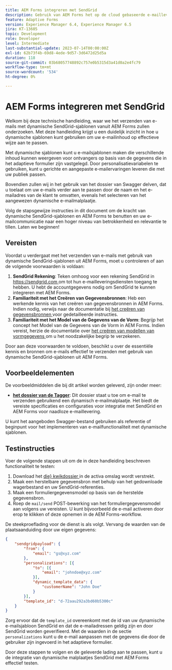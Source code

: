 ```yaml
---
title: AEM Forms integreren met SendGrid
description: Gebruik van AEM Forms het op de cloud gebaseerde e-mailleveringsplatform van SengGrid.
feature: Adaptive Forms
version: Experience Manager 6.4, Experience Manager 6.5
jira: KT-13605
topic: Development
role: Developer
level: Intermediate
last-substantial-update: 2023-07-14T00:00:00Z
exl-id: 62b73f4b-69d8-4ede-9d57-3d6472d25d5a
duration: 118
source-git-commit: 03b68057748892c757e0b5315d3a41d0a2e4fc79
workflow-type: tm+mt
source-wordcount: '534'
ht-degree: 0%

---
```


# AEM Forms integreren met SendGrid

Welkom bij deze technische handleiding, waar we het verzenden van e-mails met dynamische SendGrid-sjablonen vanuit AEM Forms zullen onderzoeken. Met deze handleiding krijgt u een duidelijk inzicht in hoe u dynamische sjablonen kunt gebruiken om uw e-mailinhoud op effectieve wijze aan te passen.

Met dynamische sjablonen kunt u e-mailsjablonen maken die verschillende inhoud kunnen weergeven voor ontvangers op basis van de gegevens die in het adaptieve formulier zijn vastgelegd. Door personalisatievariabelen te gebruiken, kunt u gerichte en aangepaste e-mailervaringen leveren die met uw publiek passen.

Bovendien zullen wij in het gebruik van het dossier van Swagger delven, dat u toelaat om uw e-mails verder aan te passen door de naam en het e-mailadres van de klant te omvatten, evenals het selecteren van het aangewezen dynamische e-mailmalplaatje.

Volg de stapsgewijze instructies in dit document om de kracht van dynamische SendGrid-sjablonen en AEM Forms te benutten en uw e-mailcommunicatie naar een hoger niveau van betrokkenheid en relevantie te tillen. Laten we beginnen!

## Vereisten

Voordat u verdergaat met het verzenden van e-mails met gebruik van dynamische SendGrid-sjablonen uit AEM Forms, moet u controleren of aan de volgende voorwaarden is voldaan:

1. **SendGrid Rekening**: Teken omhoog voor een rekening SendGrid in [ https://sendgrid.com ](https://sendgrid.com) om tot hun e-mailleveringsdiensten toegang te hebben. U hebt de accountgegevens nodig om SendGrid te kunnen integreren met AEM Forms.
1. **Familiariteit met het Creëren van Gegevensbronnen**: Heb een werkende kennis van het creëren van gegevensbronnen in AEM Forms. Indien nodig, verwijs naar de documentatie bij [ het creëren van gegevensbronnen ](https://experienceleague.adobe.com/docs/experience-manager-learn/forms/ic-web-channel-tutorial/parttwo.html) voor gedetailleerde instructies.
1. **Familiariteit met het Model van de Gegevens van de Vorm**: Begrijp het concept het Model van de Gegevens van de Vorm in AEM Forms. Indien vereist, herzie de documentatie over [ het creëren van modellen van vormgegevens ](https://experienceleague.adobe.com/docs/experience-manager-65/forms/form-data-model/create-form-data-models.html) om u het noodzakelijke begrip te verzekeren.

Door aan deze voorwaarden te voldoen, beschikt u over de essentiële kennis en bronnen om e-mails effectief te verzenden met gebruik van dynamische SendGrid-sjablonen uit AEM Forms.

## Voorbeeldelementen

De voorbeeldmiddelen die bij dit artikel worden geleverd, zijn onder meer:

* **[het dossier van de Tagger](assets/SendGridWithDynamicTemplate.yaml)**: Dit dossier staat u toe om e-mail te verzenden gebruikend een dynamisch e-mailmalplaatje. Het biedt de vereiste specificaties en configuraties voor integratie met SendGrid en AEM Forms voor naadloze e-maillevering.

U kunt het aangeboden Swagger-bestand gebruiken als referentie of beginpunt voor het implementeren van e-mailfunctionaliteit met dynamische sjablonen.

## Testinstructies

Voer de volgende stappen uit om de in deze handleiding beschreven functionaliteit te testen:

1. Download het [ die&rbrace; kwikdossier ](assets/SendGridWithDynamicTemplate.yaml) in de activa omslag wordt verstrekt.
2. Maak een herstelbare gegevensbron met behulp van het gedownloade wagerbestand en uw SendGrid-referenties.
3. Maak een formuliergegevensmodel op basis van de herstelde gegevensbron.
4. Roep de `mail/send` POST-bewerking van het formuliergegevensmodel aan volgens uw vereisten. U kunt bijvoorbeeld de e-mail activeren door erop te klikken of deze opnemen in de AEM Forms-workflow.

De steekproeflading voor de dienst is als volgt. Vervang de waarden van de plaatsaanduiding door uw eigen gegevens:

```json
{
    "sendgridpayload": {
        "from": {
            "email": "gs@xyz.com"
        },
        "personalizations": [{
            "to": [{
                "email": "johndoe@xyz.com"
            }],
            "dynamic_template_data": {
                "customerName": "John Doe"
            }
        }],
        "template_id": "d-72aau292a3bd60b5300c"
    }
}
```

Zorg ervoor dat de `template_id` overeenkomt met de id van uw dynamische e-mailsjabloon SendGrid en dat de e-mailadressen geldig zijn en door SendGrid worden geverifieerd. Met de waarden in de sectie `personalizations` kunt u de e-mail aanpassen met de gegevens die door de gebruiker zijn ingevoerd in het adaptieve formulier.

Door deze stappen te volgen en de geleverde lading aan te passen, kunt u de integratie van dynamische malplaatjes SendGrid met AEM Forms effectief testen.
